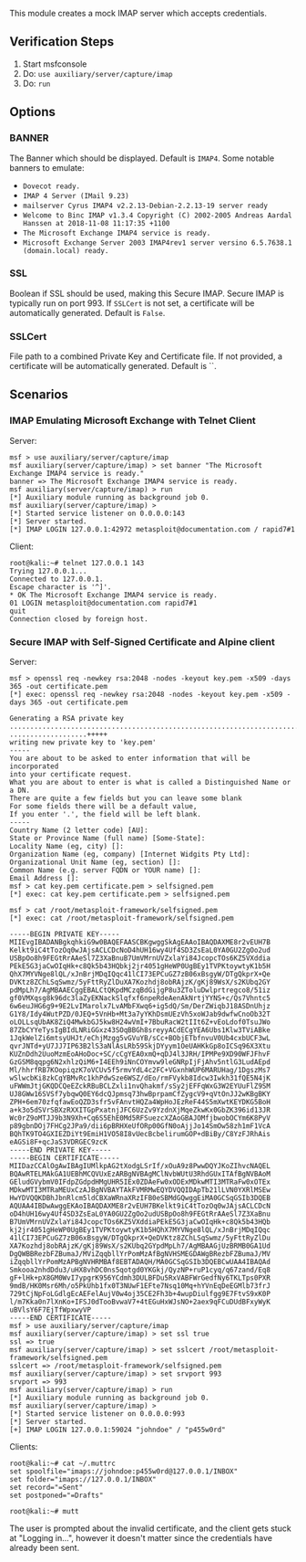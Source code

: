 This module creates a mock IMAP server which accepts credentials.

## Verification Steps

  1. Start msfconsole
  2. Do: ```use auxiliary/server/capture/imap```
  3. Do: ```run```

## Options

### BANNER

  The Banner which should be displayed.  Default is `IMAP4`.
  Some notable banners to emulate:

  * `Dovecot ready.`
  * `IMAP 4 Server (IMail 9.23)`
  * `mailserver Cyrus IMAP4 v2.2.13-Debian-2.2.13-19 server ready`
  * `Welcome to Binc IMAP v1.3.4 Copyright (C) 2002-2005 Andreas Aardal Hanssen at 2018-11-08 11:17:35 +1100`
  * `The Microsoft Exchange IMAP4 service is ready.`
  * `Microsoft Exchange Server 2003 IMAP4rev1 server versino 6.5.7638.1 (domain.local) ready.`

### SSL

  Boolean if SSL should be used, making this Secure IMAP.  Secure IMAP is typically run on port 993.  If `SSLCert` is not set, a certificate
  will be automatically generated.  Default is `False`.

### SSLCert

  File path to a combined Private Key and Certificate file.  If not provided, a certificate will be automatically
  generated.  Default is ``.

## Scenarios

### IMAP Emulating Microsoft Exchange with Telnet Client

Server:

```
msf > use auxiliary/server/capture/imap 
msf auxiliary(server/capture/imap) > set banner "The Microsoft Exchange IMAP4 service is ready."
banner => The Microsoft Exchange IMAP4 service is ready.
msf auxiliary(server/capture/imap) > run
[*] Auxiliary module running as background job 0.
msf auxiliary(server/capture/imap) > 
[*] Started service listener on 0.0.0.0:143 
[*] Server started.
[*] IMAP LOGIN 127.0.0.1:42972 metasploit@documentation.com / rapid7#1
```

Client:

```
root@kali:~# telnet 127.0.0.1 143
Trying 127.0.0.1...
Connected to 127.0.0.1.
Escape character is '^]'.
* OK The Microsoft Exchange IMAP4 service is ready.
01 LOGIN metasploit@documentation.com rapid7#1
quit
Connection closed by foreign host.
```

### Secure IMAP with Self-Signed Certificate and Alpine client

Server:

```
msf > openssl req -newkey rsa:2048 -nodes -keyout key.pem -x509 -days 365 -out certificate.pem
[*] exec: openssl req -newkey rsa:2048 -nodes -keyout key.pem -x509 -days 365 -out certificate.pem

Generating a RSA private key
.................................................................................................+++++
...................+++++
writing new private key to 'key.pem'
-----
You are about to be asked to enter information that will be incorporated
into your certificate request.
What you are about to enter is what is called a Distinguished Name or a DN.
There are quite a few fields but you can leave some blank
For some fields there will be a default value,
If you enter '.', the field will be left blank.
-----
Country Name (2 letter code) [AU]:
State or Province Name (full name) [Some-State]:
Locality Name (eg, city) []:
Organization Name (eg, company) [Internet Widgits Pty Ltd]:
Organizational Unit Name (eg, section) []:
Common Name (e.g. server FQDN or YOUR name) []:
Email Address []:
msf > cat key.pem certificate.pem > selfsigned.pem
[*] exec: cat key.pem certificate.pem > selfsigned.pem

msf > cat /root/metasploit-framework/selfsigned.pem
[*] exec: cat /root/metasploit-framework/selfsigned.pem

-----BEGIN PRIVATE KEY-----
MIIEvgIBADANBgkqhkiG9w0BAQEFAASCBKgwggSkAgEAAoIBAQDAXME8r2vEUH7B
Kelkt9iC4tTozOq0wJAjsACLCDcNoD4hUH16wy4Uf4SD3ZsEaL0YA0GU2ZgOo2ud
USBpOo8h9FEGtRrAAeSl7Z3XaBnuB7UmVMrnUVZxlaYi84JcopcTOs6KZ5VXddia
PEkE5G3jaCwOIqHk+c8Qk5b43HQbkj2jr4051gHeWP0UgBEy1TVPKtoywtyK1b5H
QhX7MYVNge8lQL/xJnBrjMDqIQqc41lCI73EPCuGZ7zB06xBsgyW/DTgQkprX+Qe
DVKtz8ZChLSqSwmz/5yFttRyZlDuXA7Kozhdj8obRAjzK/gKj89WsX/s2KUbq2GY
pdMpLh7/AgMBAAECggEBALCtQKpdMCzqBdGijgP8u3ZToluDwlprtregco8/51iz
gf0VMXqsg8k96dc3laZyEKNackSlqfxf6npeRdeAenAkNrtjYYNS+c/Qs7Vhntc5
6w6euJHG6g9+9E2LvIMarolx7LvAMbFXwq6+ig5dQ/Sm/DerZWiqbJ18ASDnUhjz
G1Y8/Idy4WutPZD/0JEQ+5VnHb+Mt3a7yYKhDsmUEzVh5xoWJab9dwfwCnoOb32T
oLOLLsqUbAK8ZiQ4MwkbGJ5kw8H24wVmI+7BbuRacW2tIIt6Z+vEoLdof0TsuJWo
87ZbCYYeTysIgBIdLNRiGGxz43SOqBBGh8sreyyACdECgYEA6Ubs1Klw3TViABke
1JqkWelZi6mtsyUHJt/eChjMzgg5vGVuYB/sCc+BObjETbfnvuV0Ub4cxbUCF3wL
qvrJNTd+yU7JJ7IP63B2lS3aNlAsLRb59SkjDYyym1OeUAHKkGp8oICSq96X3Xtu
KUZnDdh2UuoMzmEoAHoDoc+SC/cCgYEA0xmQ+qDJ4l3JRH/IPMPe9XD90WFJFhvF
GzGSM8qqpg6N2xhlzQiM6+I4EEh9iNnCOYmvw9leGNRpIjFjAhv5ntlG3LudAEpd
Ml/hhrfRB7KOopiqzK7oVCUv5f5rmvYdL4c2FC+VGxnhWUP6MARUHag/1DgszMs7
wSlwcbKi8zkCgYBMvRc1khPdwSze6WSZ/dEo/rmFVykb8Idcw3Iwkh31fQE5N4jK
uFWWmJtjGKQDCQeEZckRBuBCLZxli1nvQhakmf/sSy2jEFFqWxG3W2EYUuFlZ9SM
UJ8GWw16SVSf7ybqwQ0EY6dcQJpmsq73hwBprpamCfZygcV9+qVtOnJJ2wKBgBKY
ZPH+6em70zfqfawEoQZD3sfr5vFAnvtHQZa4WpHoJEzReF44S5mXwtKEYDKG5BoH
a+k3o5dSVrSBXzRXXITGpPxatnjJFC6UzZv9YzdnXjMqeZkwKx0GbZK396id13JR
Wc0rZ9oMTJJ9b3N9Xh+Cq6S5EhE0Md5RFSuezcXZAoGBAJOMfjbwobOCYm6K8PyV
p89gbnDOj7FHCg2JPa9/dii6pBRHXeUfORp00GfN0oAjjJo14SmOw58zh1mF1VcA
BQhTK9TO4GXIEZDiYt9EmiH1VO58I8vUecBcbelirumGOP+dBiBy/C8YzFJRhAis
eAGSi8F+qcJaS3VDRGEC9zcK
-----END PRIVATE KEY-----
-----BEGIN CERTIFICATE-----
MIIDazCCAlOgAwIBAgIUMlkpAG2tXodgLSrIf/xOuA9z8PwwDQYJKoZIhvcNAQEL
BQAwRTELMAkGA1UEBhMCQVUxEzARBgNVBAgMClNvbWUtU3RhdGUxITAfBgNVBAoM
GEludGVybmV0IFdpZGdpdHMgUHR5IEx0ZDAeFw0xODExMDkwMTI3MTRaFw0xOTEx
MDkwMTI3MTRaMEUxCzAJBgNVBAYTAkFVMRMwEQYDVQQIDApTb21lLVN0YXRlMSEw
HwYDVQQKDBhJbnRlcm5ldCBXaWRnaXRzIFB0eSBMdGQwggEiMA0GCSqGSIb3DQEB
AQUAA4IBDwAwggEKAoIBAQDAXME8r2vEUH7BKelkt9iC4tTozOq0wJAjsACLCDcN
oD4hUH16wy4Uf4SD3ZsEaL0YA0GU2ZgOo2udUSBpOo8h9FEGtRrAAeSl7Z3XaBnu
B7UmVMrnUVZxlaYi84JcopcTOs6KZ5VXddiaPEkE5G3jaCwOIqHk+c8Qk5b43HQb
kj2jr4051gHeWP0UgBEy1TVPKtoywtyK1b5HQhX7MYVNge8lQL/xJnBrjMDqIQqc
41lCI73EPCuGZ7zB06xBsgyW/DTgQkprX+QeDVKtz8ZChLSqSwmz/5yFttRyZlDu
XA7Kozhdj8obRAjzK/gKj89WsX/s2KUbq2GYpdMpLh7/AgMBAAGjUzBRMB0GA1Ud
DgQWBBRezbFZBumaJ/MViZqqbllYrPomMzAfBgNVHSMEGDAWgBRezbFZBumaJ/MV
iZqqbllYrPomMzAPBgNVHRMBAf8EBTADAQH/MA0GCSqGSIb3DQEBCwUAA4IBAQAd
Smkooa2nhdDdu3/uHX8vhDC0ns5qotgd0YKGkj/QyzNP+ruP1cyq/q67zand/Eq8
gF+lHk+pX8GM0WvI7ypgrK956YCdmh3DULBFDu5RxVABFWrGedfNy6TKLTps0PXR
9mdB/HK0Msr6Mh/o5PkUhb1fx0T3NUwF1EFte7Nsq10Mq+hYVnEqDeEGMlb73frJ
729tCjNpFoLGdlgEcAEFelAujV0w4oj35CE2Fh3b+4wupDiulfgg9E7FtvS9xK0P
l/m7Kka0n7lXnKo+IFSJ0dTooBvwaV7+4tEGuHxWJsNO+2aex9qFCuDUdBFxyWyK
uBVlsY6F7EjTfWpxwyVP
-----END CERTIFICATE-----
msf > use auxiliary/server/capture/imap 
msf auxiliary(server/capture/imap) > set ssl true
ssl => true
msf auxiliary(server/capture/imap) > set sslcert /root/metasploit-framework/selfsigned.pem
sslcert => /root/metasploit-framework/selfsigned.pem
msf auxiliary(server/capture/imap) > set srvport 993
srvport => 993
msf auxiliary(server/capture/imap) > run
[*] Auxiliary module running as background job 0.
msf auxiliary(server/capture/imap) > 
[*] Started service listener on 0.0.0.0:993 
[*] Server started.
[+] IMAP LOGIN 127.0.0.1:59024 "johndoe" / "p455w0rd"
```

Clients:

```
root@kali:~# cat ~/.muttrc
set spoolfile="imaps://johndoe:p455w0rd@127.0.0.1/INBOX"
set folder="imaps://127.0.0.1/INBOX"
set record="=Sent"
set postponed="=Drafts"

root@kali:~# mutt
```

The user is prompted about the invalid certificate, and the client gets stuck at "Logging in...", however
it doesn't matter since the credentials have already been sent.
